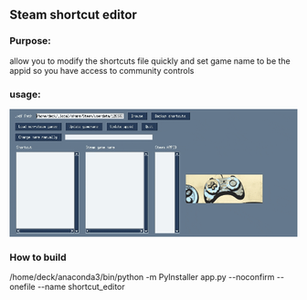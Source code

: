 ## Steam shortcut editor

### Purpose:
allow you to modify the shortcuts file quickly and set game name to be the appid so you have access to community controls

### usage:
![](data/usage_demo.gif)

### How to build
/home/deck/anaconda3/bin/python -m PyInstaller app.py --noconfirm  --onefile --name shortcut_editor

